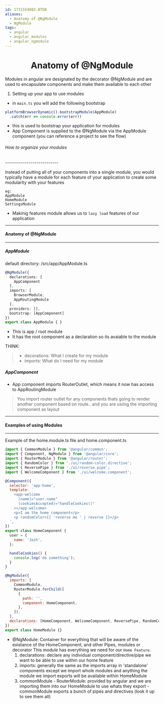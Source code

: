 ```yaml
---
id: 1731554802-BTDB
aliases:
  - Anatomy of @NgModule
  - NgModule
tags:
  - angular
  - angular_modules
  - angular_ngmodule
---
```


<center>
<h1>Anatomy of @NgModule</h1>
</center>

Modules in angular are designated by the decorator @NgModule and are used to encapsulate components and make them
available to each other

1) Setting up your app to use modules
- in `main.ts` you will add the following bootstrap
```javascript
platformBrowserDynamic().bootstrapModule(AppModule)
  .catch(err => console.error(err))
```
- this is used to bootstrap your application for modules 
- App Component is supplied to the @NgModule via the AppModule component
  (you can reference a project to see the flow)


###### How to organize your modules
\---------------------------

Instead of putting all of your components into a siingle module, you would typically have a module for each feature
of your application to create some modularity with your features
```text
eg:
AppModule
HomeModule
SettingsModule
```
- Makinig features module allows us to `lazy load` features of our application


---
#### Anatomy of @NgModule
---

##### AppModule
default directory: /src/app/AppModule.ts

```typescript
@NgModule({
  declarations: [
    AppComponent
  ],
  imports: [
    BrowserModule,
    AppRoutingModule
  ],
  providers: [],
  bootstrap: [AppComponent]
})
export class AppModule { }
```
- This is app / root module
- It has the root component as a declaration so its avaiable to the module

THINK:
> - decorations:  What I create for my module
> - imports:      What do I need for my module


##### AppComponent
- App component imports RouterOutlet, which means it now has access to AppRoutingModule

> You import router outlet for any components thats going to render another component based
> on route.. and you are usiing the importing component as layout






---
#### Examples of using Modules
---

Example of the home.module.ts file and home.component.ts
```javascript
import { CommonModule } from '@angular/common';
import { Component, NgModule } from '@angular/core';
import { RouterModule } from '@angular/router';
import { RandomColor } from './ui/random-color.directive';
import { ReversePipe } from './ui/reverse.pipe';
import { WelcomeComponent } from './ui/welcome.component';

@Component({
  selector: 'app-home',
  template: `
    <app-welcome
      [name]="user.name"
      (cookiesAccepted)="handleCookies()"
    ></app-welcome>
    <p>I am the home component</p>
    <p randomColor>{{ 'reverse me ' | reverse }}</p>
  `,
})
export class HomeComponent {
  user = {
    name: 'Josh',
  };

  handleCookies() {
    console.log('do something');
  }
}

@NgModule({
  imports: [
    CommonModule,
    RouterModule.forChild([
      {
        path: '',
        component: HomeComponent,
      },
    ]),
  ],
  declarations: [HomeComponent, WelcomeComponent, ReversePipe, RandomColor],
})
export class HomeModule {}
```

- @NgModule:  Container for everything that will be aware of the existance of the HomeComponent, and other Pipes, modules
              or decorator
              This module has everything we need for our `Home Feature`. 
  1) declarations: declare any individual component/directive/pipe we want to be able to use within our home feature
  2) imports:      generally the same as the imports array in 'standalone' components except we import whole modules and 
                   anything the module we import exports will be available within HomeModule
  3) commonModule - RouterModule: provided by angular and we are importing them into our HomeModule to use whats they 
                                  export
                                  - commonModule exports a bunch of pipes and directives (look it up to see them all)

